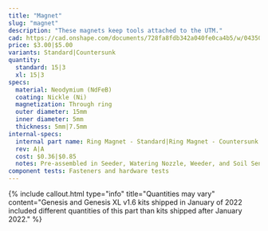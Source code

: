 ```yaml
---
title: "Magnet"
slug: "magnet"
description: "These magnets keep tools attached to the UTM."
cad: https://cad.onshape.com/documents/728fa8fdb342a040fe0ca4b5/w/0435033a7c78b02e71d0f721/e/309dd3cdb3d98a8e0d7a95c5?renderMode=0&uiState=6255ddad46b4a5023f0aefdc
price: $3.00|$5.00
variants: Standard|Countersunk
quantity:
  standard: 15|3
  xl: 15|3
specs:
  material: Neodymium (NdFeB)
  coating: Nickle (Ni)
  magnetization: Through ring
  outer diameter: 15mm
  inner diameter: 5mm
  thickness: 5mm|7.5mm
internal-specs:
  internal part name: Ring Magnet - Standard|Ring Magnet - Countersunk
  rev: A|A
  cost: $0.36|$0.85
  notes: Pre-assembled in Seeder, Watering Nozzle, Weeder, and Soil Sensor Tools. Quantity updated for production run 2.
component tests: Fasteners and hardware tests
---
```


{%
include callout.html
type="info"
title="Quantities may vary"
content="Genesis and Genesis XL v1.6 kits shipped in January of 2022 included different quantities of this part than kits shipped after January 2022."
%}
